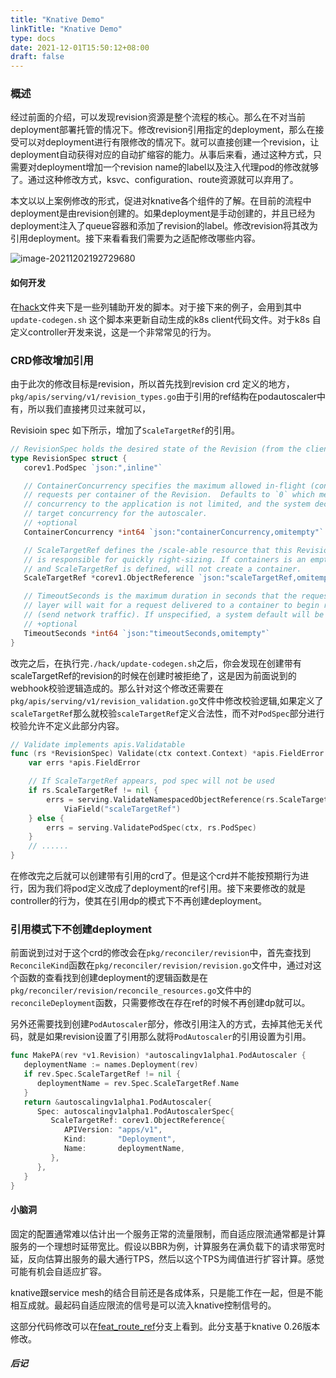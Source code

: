 ```yaml
---
title: "Knative Demo"
linkTitle: "Knative Demo"
type: docs
date: 2021-12-01T15:50:12+08:00
draft: false
---
```


### 概述

经过前面的介绍，可以发现revision资源是整个流程的核心。那么在不对当前deployment部署托管的情况下。修改revision引用指定的deployment，那么在接受可以对deployment进行有限修改的情况下。就可以直接创建一个revision，让deployment自动获得对应的自动扩缩容的能力。从事后来看，通过这种方式，只需要对deployment增加一个revision name的label以及注入代理pod的修改就够了。通过这种修改方式，ksvc、configuration、route资源就可以弃用了。

本文以以上案例修改的形式，促进对knative各个组件的了解。在目前的流程中deployment是由revision创建的。如果deployment是手动创建的，并且已经为deployment注入了queue容器和添加了revision的label。修改revision将其改为引用deployment。接下来看看我们需要为之适配修改哪些内容。

![image-20211202192729680](https://image-1255620078.cos.ap-nanjing.myqcloud.com/image-20211202192729680.png)

#### 如何开发

在[hack](https://github.com/knative/serving/tree/main/hack)文件夹下是一些列辅助开发的脚本。对于接下来的例子，会用到其中`update-codegen.sh` 这个脚本来更新自动生成的k8s client代码文件。对于k8s 自定义controller开发来说，这是一个非常常见的行为。

### CRD修改增加引用

由于此次的修改目标是revision，所以首先找到revision crd 定义的地方，`pkg/apis/serving/v1/revision_types.go`由于引用的ref结构在podautoscaler中有，所以我们直接拷贝过来就可以，

Revisioin spec 如下所示，增加了`ScaleTargetRef`的引用。

```go
// RevisionSpec holds the desired state of the Revision (from the client).
type RevisionSpec struct {
   corev1.PodSpec `json:",inline"`

   // ContainerConcurrency specifies the maximum allowed in-flight (concurrent)
   // requests per container of the Revision.  Defaults to `0` which means
   // concurrency to the application is not limited, and the system decides the
   // target concurrency for the autoscaler.
   // +optional
   ContainerConcurrency *int64 `json:"containerConcurrency,omitempty"`

   // ScaleTargetRef defines the /scale-able resource that this Revision
   // is responsible for quickly right-sizing. If containers is an empty array
   // and ScaleTargetRef is defined, will not create a container.
   ScaleTargetRef *corev1.ObjectReference `json:"scaleTargetRef,omitempty"`

   // TimeoutSeconds is the maximum duration in seconds that the request routing
   // layer will wait for a request delivered to a container to begin replying
   // (send network traffic). If unspecified, a system default will be provided.
   // +optional
   TimeoutSeconds *int64 `json:"timeoutSeconds,omitempty"`
}
```

改完之后，在执行完`./hack/update-codegen.sh`之后，你会发现在创建带有scaleTargetRef的revision的时候在创建时被拒绝了，这是因为前面说到的webhook校验逻辑造成的。那么针对这个修改还需要在`pkg/apis/serving/v1/revision_validation.go`文件中修改校验逻辑,如果定义了`scaleTargetRef`那么就校验`scaleTargetRef`定义合法性，而不对`PodSpec`部分进行校验允许不定义此部分内容。

```go
// Validate implements apis.Validatable
func (rs *RevisionSpec) Validate(ctx context.Context) *apis.FieldError {
	var errs *apis.FieldError

	// If ScaleTargetRef appears, pod spec will not be used
	if rs.ScaleTargetRef != nil {
		errs = serving.ValidateNamespacedObjectReference(rs.ScaleTargetRef).
			ViaField("scaleTargetRef")
	} else {
		errs = serving.ValidatePodSpec(ctx, rs.PodSpec)
	}
	// ......
}
```

在修改完之后就可以创建带有引用的crd了。但是这个crd并不能按预期行为进行，因为我们将pod定义改成了deployment的ref引用。接下来要修改的就是controller的行为，使其在引用dp的模式下不再创建deployment。

### 引用模式下不创建deployment

前面说到过对于这个crd的修改会在`pkg/reconciler/revision`中，首先查找到`ReconcileKind`函数在`pkg/reconciler/revision/revision.go`文件中，通过对这个函数的查看找到创建deployment的逻辑函数是在`pkg/reconciler/revision/reconcile_resources.go`文件中的`reconcileDeployment`函数，只需要修改在存在ref的时候不再创建dp就可以。

另外还需要找到创建`PodAutoscaler`部分，修改引用注入的方式，去掉其他无关代码，就是如果revision设置了引用那么就将`PodAutoscaler`的引用设置为引用。

```go
func MakePA(rev *v1.Revision) *autoscalingv1alpha1.PodAutoscaler {
   deploymentName := names.Deployment(rev)
   if rev.Spec.ScaleTargetRef != nil {
      deploymentName = rev.Spec.ScaleTargetRef.Name
   }
   return &autoscalingv1alpha1.PodAutoscaler{
      Spec: autoscalingv1alpha1.PodAutoscalerSpec{
         ScaleTargetRef: corev1.ObjectReference{
            APIVersion: "apps/v1",
            Kind:       "Deployment",
            Name:       deploymentName,
         },
      },
   }
}
```

#### 小脑洞

固定的配置通常难以估计出一个服务正常的流量限制，而自适应限流通常都是计算服务的一个理想时延带宽比。假设以BBR为例，计算服务在满负载下的请求带宽时延，反向估算出服务的最大通行TPS，然后以这个TPS为阈值进行扩容计算。感觉可能有机会自适应扩容。

knative跟service mesh的结合目前还是各成体系，只是能工作在一起，但是不能相互成就。最起码自适应限流的信号是可以流入knative控制信号的。



这部分代码修改可以在[feat_route_ref](https://github.com/Taction/serving/tree/feat_route_ref)分支上看到。此分支基于knative 0.26版本修改。



##### 后记

